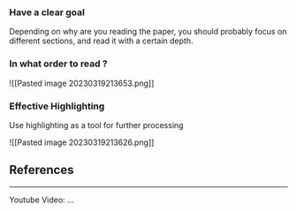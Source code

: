 
### Have a clear goal

Depending on why are you reading the paper, you should probably focus on different sections, and read it with a certain depth.

### In what order to read ?

![[Pasted image 20230319213653.png]]

### Effective Highlighting

Use highlighting as a tool for further processing

![[Pasted image 20230319213626.png]]

## References
---

Youtube Video:  ...